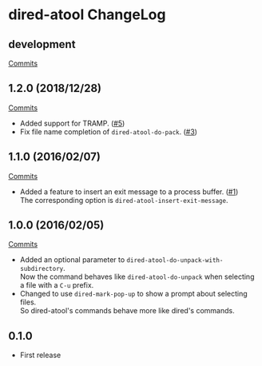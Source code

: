 # dired-atool ChangeLog

## development

[Commits](https://github.com/HKey/dired-atool/compare/1.2.0...master)

## 1.2.0 (2018/12/28)

[Commits](https://github.com/HKey/dired-atool/compare/1.1.0...1.2.0)

- Added support for TRAMP. ([#5](https://github.com/HKey/dired-atool/pull/5))
- Fix file name completion of `dired-atool-do-pack`. ([#3](https://github.com/HKey/dired-atool/pull/3))

## 1.1.0 (2016/02/07)

[Commits](https://github.com/HKey/dired-atool/compare/1.0.0...1.1.0)

- Added a feature to insert an exit message to a process buffer. ([#1](https://github.com/HKey/dired-atool/pull/1))  
  The corresponding option is `dired-atool-insert-exit-message`.

## 1.0.0 (2016/02/05)

[Commits](https://github.com/HKey/dired-atool/compare/0.1.0...1.0.0)

- Added an optional parameter to `dired-atool-do-unpack-with-subdirectory`.  
  Now the command behaves like `dired-atool-do-unpack` when selecting a file
  with a `C-u` prefix.
- Changed to use `dired-mark-pop-up` to show a prompt about selecting files.  
  So dired-atool's commands behave more like dired's commands.

## 0.1.0

- First release
